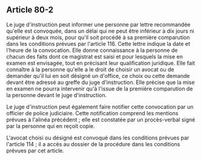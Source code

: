 Article 80-2
----
Le juge d'instruction peut informer une personne par lettre recommandée qu'elle
est convoquée, dans un délai qui ne peut être inférieur à dix jours ni supérieur
à deux mois, pour qu'il soit procédé à sa première comparution dans les
conditions prévues par l'article 116. Cette lettre indique la date et l'heure de
la convocation. Elle donne connaissance à la personne de chacun des faits dont
ce magistrat est saisi et pour lesquels la mise en examen est envisagée, tout en
précisant leur qualification juridique. Elle fait connaître à la personne
qu'elle a le droit de choisir un avocat ou de demander qu'il lui en soit désigné
un d'office, ce choix ou cette demande devant être adressé au greffe du juge
d'instruction. Elle précise que la mise en examen ne pourra intervenir qu'à
l'issue de la première comparution de la personne devant le juge d'instruction.

Le juge d'instruction peut également faire notifier cette convocation par un
officier de police judiciaire. Cette notification comprend les mentions prévues
à l'alinéa précédent ; elle est constatée par un procès-verbal signé par la
personne qui en reçoit copie.

L'avocat choisi ou désigné est convoqué dans les conditions prévues par
l'article 114 ; il a accès au dossier de la procédure dans les conditions
prévues par cet article.
